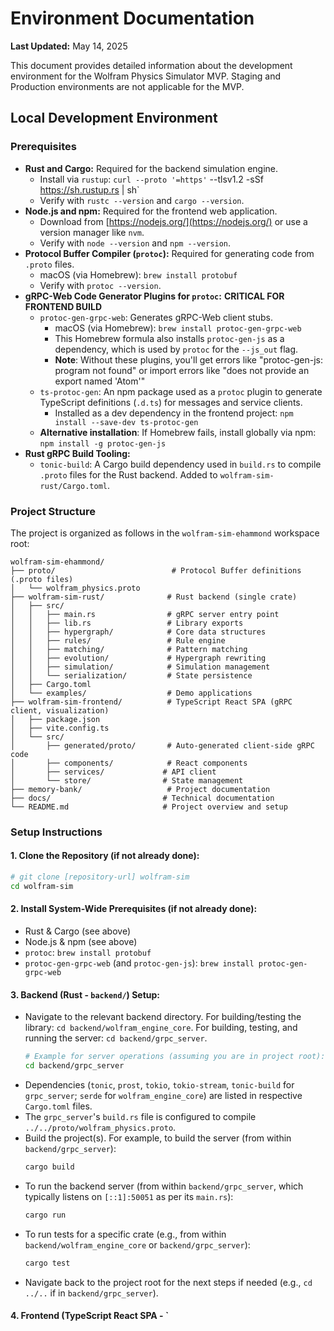 # Environment Documentation

**Last Updated:** May 14, 2025

This document provides detailed information about the development environment for the Wolfram Physics Simulator MVP. Staging and Production environments are not applicable for the MVP.

## Local Development Environment

### Prerequisites

-   **Rust and Cargo:** Required for the backend simulation engine.
    -   Install via `rustup`: `curl --proto '=https'` --tlsv1.2 -sSf https://sh.rustup.rs | sh`
    -   Verify with `rustc --version` and `cargo --version`.
-   **Node.js and npm:** Required for the frontend web application.
    -   Download from [https://nodejs.org/](https://nodejs.org/) or use a version manager like `nvm`.
    -   Verify with `node --version` and `npm --version`.
-   **Protocol Buffer Compiler (`protoc`):** Required for generating code from `.proto` files.
    -   macOS (via Homebrew): `brew install protobuf`
    -   Verify with `protoc --version`.
-   **gRPC-Web Code Generator Plugins for `protoc`:** **CRITICAL FOR FRONTEND BUILD**
    -   `protoc-gen-grpc-web`: Generates gRPC-Web client stubs.
        -   macOS (via Homebrew): `brew install protoc-gen-grpc-web`
        -   This Homebrew formula also installs `protoc-gen-js` as a dependency, which is used by `protoc` for the `--js_out` flag.
        -   **Note**: Without these plugins, you'll get errors like "protoc-gen-js: program not found" or import errors like "does not provide an export named 'Atom'"
    -   `ts-protoc-gen`: An npm package used as a `protoc` plugin to generate TypeScript definitions (`.d.ts`) for messages and service clients.
        -   Installed as a dev dependency in the frontend project: `npm install --save-dev ts-protoc-gen`
    -   **Alternative installation**: If Homebrew fails, install globally via npm: `npm install -g protoc-gen-js`
-   **Rust gRPC Build Tooling:**
    -   `tonic-build`: A Cargo build dependency used in `build.rs` to compile `.proto` files for the Rust backend. Added to `wolfram-sim-rust/Cargo.toml`.

### Project Structure

The project is organized as follows in the `wolfram-sim-ehammond` workspace root:

```
wolfram-sim-ehammond/
├── proto/                          # Protocol Buffer definitions (.proto files)
│   └── wolfram_physics.proto
├── wolfram-sim-rust/              # Rust backend (single crate)
│   ├── src/
│   │   ├── main.rs                # gRPC server entry point
│   │   ├── lib.rs                 # Library exports
│   │   ├── hypergraph/            # Core data structures
│   │   ├── rules/                 # Rule engine
│   │   ├── matching/              # Pattern matching
│   │   ├── evolution/             # Hypergraph rewriting
│   │   ├── simulation/            # Simulation management
│   │   └── serialization/         # State persistence
│   ├── Cargo.toml
│   └── examples/                  # Demo applications
├── wolfram-sim-frontend/          # TypeScript React SPA (gRPC client, visualization)
│   ├── package.json
│   ├── vite.config.ts
│   └── src/
│       ├── generated/proto/       # Auto-generated client-side gRPC code
│       ├── components/            # React components
│       ├── services/             # API client
│       └── store/                # State management
├── memory-bank/                   # Project documentation
├── docs/                         # Technical documentation
└── README.md                     # Project overview and setup
```

### Setup Instructions

#### 1. Clone the Repository (if not already done):
   ```bash
   # git clone [repository-url] wolfram-sim
   cd wolfram-sim
   ```

#### 2. Install System-Wide Prerequisites (if not already done):
   - Rust & Cargo (see above)
   - Node.js & npm (see above)
   - `protoc`: `brew install protobuf`
   - `protoc-gen-grpc-web` (and `protoc-gen-js`): `brew install protoc-gen-grpc-web`

#### 3. Backend (Rust - `backend/`) Setup:
   - Navigate to the relevant backend directory. For building/testing the library: `cd backend/wolfram_engine_core`. For building, testing, and running the server: `cd backend/grpc_server`.
     ```bash
     # Example for server operations (assuming you are in project root):
     cd backend/grpc_server
     ```
   - Dependencies (`tonic`, `prost`, `tokio`, `tokio-stream`, `tonic-build` for `grpc_server`; `serde` for `wolfram_engine_core`) are listed in respective `Cargo.toml` files.
   - The `grpc_server`'s `build.rs` file is configured to compile `../../proto/wolfram_physics.proto`.
   - Build the project(s). For example, to build the server (from within `backend/grpc_server`):
     ```bash
     cargo build
     ```
   - To run the backend server (from within `backend/grpc_server`, which typically listens on `[::1]:50051` as per its `main.rs`):
     ```bash
     cargo run
     ```
   - To run tests for a specific crate (e.g., from within `backend/wolfram_engine_core` or `backend/grpc_server`):
     ```bash
     cargo test
     ```
   - Navigate back to the project root for the next steps if needed (e.g., `cd ../..` if in `backend/grpc_server`).

#### 4. Frontend (TypeScript React SPA - `